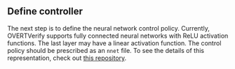 ## Define controller
The next step is to define the neural network control policy. 
Currently, OVERTVerify supports
fully connected neural networks with ReLU activation functions. 
The last layer may have a linear activation function. 
The control policy should be prescribed as an `nnet` file. 
To see the details of this representation, check out [this repository](https://github.com/sisl/NNet).

